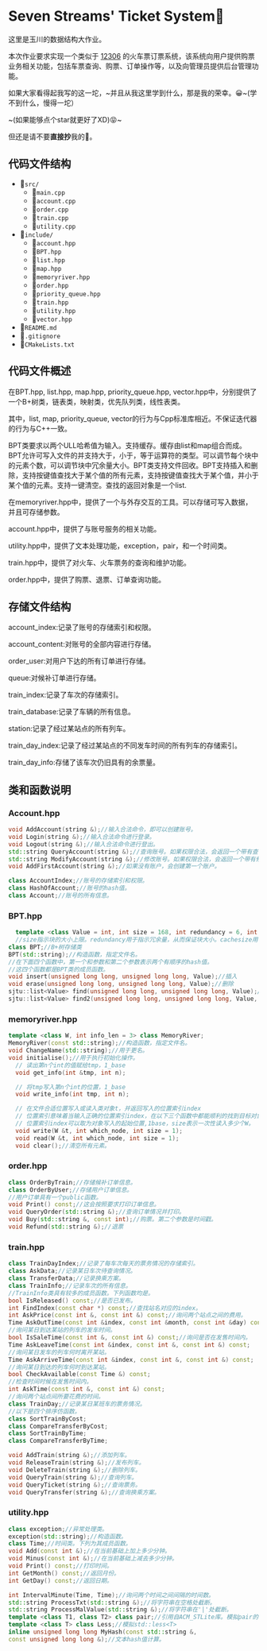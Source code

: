 # Seven Streams' Ticket System🚋
这里是玉川的数据结构大作业。

本次作业要求实现一个类似于 [12306](https://www.12306.cn/) 的火车票订票系统，该系统向用户提供购票业务相关功能，包括车票查询、购票、订单操作等，以及向管理员提供后台管理功能。

如果大家看得起我写的这一坨，~并且从我这里学到什么，那是我的荣幸。😀~(学不到什么，慢得一坨）

~(如果能够点个star就更好了XD)😝~

但还是请不要**直接抄**我的🐴。
## 代码文件结构
- 📁`src/`
  - 📄`main.cpp`
  - 📄`account.cpp`
  - 📄`order.cpp`
  - 📄`train.cpp`
  - 📄`utility.cpp`
- 📁`include/`
  - 📄`account.hpp`
  - 📄`BPT.hpp`
  - 📄`list.hpp`
  - 📄`map.hpp`
  - 📄`memoryriver.hpp`
  - 📄`order.hpp`
  - 📄`priority_queue.hpp`
  - 📄`train.hpp`
  - 📄`utility.hpp`
  - 📄`vector.hpp`
- 📄`README.md`
- 📄`.gitignore`
- 📄`CMakeLists.txt`

## 代码文件概述

在BPT.hpp, list.hpp, map.hpp, priority_queue.hpp, vector.hpp中，分别提供了一个B+树类，链表类，映射类，优先队列类，线性表类。

其中，list, map, priority_queue, vector的行为与Cpp标准库相近。不保证迭代器的行为与C++一致。

BPT类要求以两个ULL哈希值为输入。支持缓存。缓存由list和map组合而成。BPT允许可写入文件的并支持大于，小于，等于运算符的类型。可以调节每个块中的元素个数，可以调节块中冗余量大小。BPT类支持文件回收。BPT支持插入和删除，支持按键值查找大于某个值的所有元素，支持按键值查找大于某个值，并小于某个值的元素。支持一键清空。查找的返回对象是一个list.

在memoryriver.hpp中，提供了一个与外存交互的工具。可以存储可写入数据，并且可存储参数。

account.hpp中，提供了与账号服务的相关功能。

utility.hpp中，提供了文本处理功能，exception，pair，和一个时间类。

train.hpp中，提供了对火车、火车票务的查询和维护功能。

order.hpp中，提供了购票、退票、订单查询功能。

## 存储文件结构

account_index:记录了账号的存储索引和权限。

account_content:对账号的全部内容进行存储。

order_user:对用户下达的所有订单进行存储。

queue:对候补订单进行存储。

train_index:记录了车次的存储索引。

train_database:记录了车辆的所有信息。

station:记录了经过某站点的所有列车。

train_day_index:记录了经过某站点的不同发车时间的所有列车的存储索引。

train_day_info:存储了该车次仍旧具有的余票量。

## 类和函数说明

### Account.hpp

```cpp
void AddAccount(string &);//输入合法命令，即可以创建账号。
void Login(string &);//输入合法命令进行登录。
void Logout(string &);//输入合法命令进行登出。
std::string QueryAccount(string &);//查询账号。如果权限合法，会返回一个带有查询对象的字符串。
std::string ModifyAccount(string &);//修改账号。如果权限合法，会返回一个带有修改对象的字符串。
void AddFirstAccount(string &);//如果没有账户，会创建第一个账户。

class AccountIndex;//账号的存储索引和权限。
class HashOfAccount;//账号的hash值。
class Account;//账号的所有信息。
```

### BPT.hpp

```cpp
  template <class Value = int, int size = 168, int redundancy = 6, int cachesize = 400>
  //size指示块的大小上限。redundancy用于指示冗余量，从而保证块大小。cachesize用于指定缓存上限。
class BPT;//B+树存储类
BPT(std::string);//构造函数，指定文件名。
//在下面四个函数中，第一个和参数和第二个参数表示两个有顺序的hash值。
//这四个函数都是BPT类的成员函数。
void insert(unsigned long long, unsigned long long, Value);//插入
void erase(unsigned long long, unsigned long long, Value);//删除
sjtu::list<Value> find(unsigned long long, unsigned long long, Value);//查找哈希值相同，并且不小于该Value的所有元素。小的元素在链表头。
sjtu::list<Value> find2(unsigned long long, unsigned long long, Value, Value);//查找哈希值相同，不小于第一个Value，并且小于第二个Value的元素。小的元素在链表头。
```

### memoryriver.hpp

```cpp
template <class W, int info_len = 3> class MemoryRiver;
MemoryRiver(const std::string);//构造函数，指定文件名。
void ChangeName(std::string);//用于更名。
void initialise();//用于执行初始化操作。
  // 读出第n个int的值赋给tmp，1_base
  void get_info(int &tmp, int n);

  // 将tmp写入第n个int的位置，1_base
  void write_info(int tmp, int n);

  // 在文件合适位置写入或读入类对象t，并返回写入的位置索引index
  // 位置索引意味着当输入正确的位置索引index，在以下三个函数中都能顺利的找到目标对象进行操作
  // 位置索引index可以取为对象写入的起始位置,1base，size表示一次性读入多少个W。
  void write(W &t, int which_node, int size = 1);
  void read(W &t, int which_node, int size = 1);
  void clear();//清空所有元素。
```

### order.hpp

```cpp
class OrderByTrain;//存储候补订单信息。
class OrderByUser;//存储用户订单信息。
//用户订单具有一个public函数。
void Print() const;//这会按照要求打印订单信息。
void QueryOrder(std::string &);//查询订单情况并打印。
void Buy(std::string &, const int);//购票。第二个参数是时间戳。
void Refund(std::string &);//退票
```

### train.hpp

```cpp
class TrainDayIndex;//记录了每车次每天的票务情况的存储索引。
class AskData;//记录某日车次待查询情况。
class TransferData;//记录换乘方案。
class TrainInfo;//记录车次的所有信息。
//TrainInfo类具有较多的成员函数。下列函数均是。
bool IsReleased() const;//是否已发布。
int FindIndex(const char *) const;//查找站名对应的index。
int AskPrice(const int &, const int &) const;//询问两个站点之间的费用。
Time AskOutTime(const int &index, const int &month, const int &day) const;
//询问某日到达某站的列车的发车时间。
bool IsSaleTime(const int &, const int &) const;//询问是否在发售时间内。
Time AskLeaveTime(const int &index, const int &, const int &) const;
//询问某日发车的列车何时离开某站。
Time AskArriveTime(const int &index, const int &, const int &) const;
//询问某日到达的列车何时到达某站。
bool CheckAvailable(const Time &) const;
//检查时间时候在发售时间内。
int AskTime(const int &, const int &) const;
//询问两个站点间所要花费的时间。
class TrainDay;//记录某日某班车的票务情况。
//以下是四个排序仿函数。
class SortTrainByCost;
class CompareTransferByCost;
class SortTrainByTime;
class CompareTransferByTime;

void AddTrain(string &);//添加列车。
void ReleaseTrain(string &);//发布列车。
void DeleteTrain(string &);//删除列车。
void QueryTrain(string &);//查询列车。
void QueryTicket(string &);//查询票务。
void QueryTransfer(string &);//查询换乘方案。
```

### utility.hpp
```cpp
class exception;//异常处理类。
exception(std::string);//构造函数。
class Time;//时间类。下列为其成员函数。
void Add(const int &);//在当前基础上加上多少分钟。
void Minus(const int &);//在当前基础上减去多少分钟。
void Print() const;//打印时间。
int GetMonth() const;//返回月份。
int GetDay() const;//返回日期。

int IntervalMinute(Time, Time);//询问两个时间之间间隔的时间数。
std::string ProcessTxt(std::string &);//将字符串在空格处截断。
std::string ProcessMalValue(std::string &);//将字符串在'|'处截断。
template <class T1, class T2> class pair;//引用自ACM_STLite库。模拟pair的行为。
template <class T> class Less;//模拟std::less<T>
inline unsigned long long MyHash(const std::string &,
const unsigned long long &);//文本hash值计算。
```
